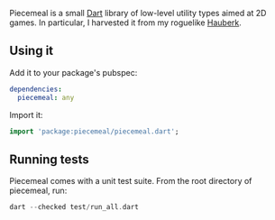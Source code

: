 Piecemeal is a small [Dart][] library of low-level utility types aimed at 2D
games. In particular, I harvested it from my roguelike [Hauberk][].

[dart]: https://www.dartlang.org/
[hauberk]: https://github.com/munificent/hauberk

## Using it

Add it to your package's pubspec:

```yaml
dependencies:
  piecemeal: any
```

Import it:

```dart
import 'package:piecemeal/piecemeal.dart';
```

## Running tests

Piecemeal comes with a unit test suite. From the root directory of piecemeal,
run:

```dart
dart --checked test/run_all.dart 
```
